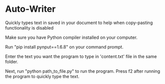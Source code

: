 # Auto-Writer
Quickly types text in saved in your document to help when copy-pasting functionality is disabled

Make sure you have Python compiler installed on your computer.

Run "pip install pynput==1.6.8" on your command prompt.

Enter the text you want the program to type in 'content.txt' file in the same folder.

Next, run "python path_to_file.py" to run the program. Press f2 after running the program to quickly type the text.
